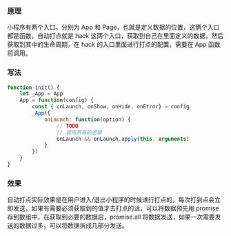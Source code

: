 ### 原理

小程序有两个入口，分别为 App 和 Page，也就是定义数据的位置，这俩个入口都是函数，自动打点就是 hack 这两个入口，获取到自己在里面定义的数据，然后获取到其中的生命周期，在 hack 的入口里面进行打点的配置，需要在 App 函数前调用。

### 写法

```JavaScript
function init() {
    let _App = App
    App = function(config) {
        const { onLaunch, onShow, onHide, onError} = config
        _App({
            onLaunch: function(option) {
                // TODO
                // 调用原有的逻辑
                onLaunch && onLaunch.apply(this, arguments)
            }
        })
    }
}
```

### 效果

自动打点实际效果是在用户进入/退出小程序的时候进行打点的，每次打到点会立即发送，如果有需要必须获取到的值才去打点的话，可以将数据预先用 promise 存到数组中，在获取到必要的数据后，promise.all 将数据发送，如果一次需要发送的数据过多，可以将数据拆成几部分发送。